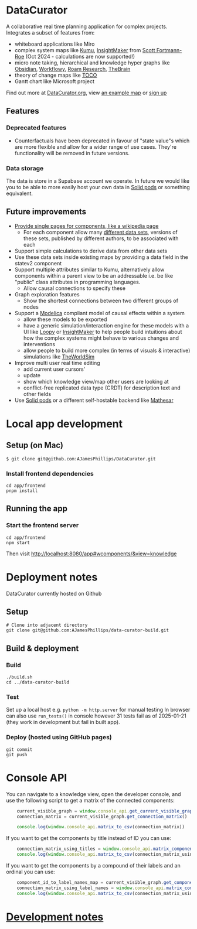 
# DataCurator

A collaborative real time planning application for complex projects.  Integrates a subset of features from:

* whiteboard applications like Miro
* complex system maps like [Kumu](https://kumu.io/), [InsightMaker](https://insightmaker.com) from [Scott Fortmann-Roe](https://github.com/scottfr/) (Oct 2024 - calculations are now supported!)
* micro note taking, hierarchical and knowledge hyper graphs like [Obsidian](https://obsidian.md/), [Workflowy](https://workflowy.com/a/), [Roam Research](https://roamresearch.com/), [TheBrain](https://www.thebrain.com/)
* theory of change maps like [TOCO](https://www.theoryofchange.org/toco-software/)
* Gantt chart like Microsoft project

Find out more at [DataCurator.org](https://datacurator.org/), view [an example map](https://datacurator.org/app/#wcomponents/&storage_location=16&subview_id=b97c6b8e-b920-4a10-b446-b84588eebd56&view=knowledge&x=8&y=-1909&zoom=12) or [sign up](https://datacurator.org/)

## Features

### Deprecated features
* Counterfactuals have been deprecated in favour of "state value"s which are more
flexible and allow for a wider range of use cases.  They're functionality will
be removed in future versions.

### Data storage

The data is store in a Supabase account we operate.  In future we would like you to be able to more easily host your own data in [Solid pods](https://solidproject.org/about) or something equivalent.

## Future improvements

* [Provide single pages for components, like a wikipedia page](https://github.com/AJamesPhillips/DataCurator/discussions/178)
  * For each component allow many [different data sets](https://github.com/AJamesPhillips/DataCurator/discussions/180), versions of these sets, published by different authors, to be associated with each
* Support simple calculations to derive data from other data sets
* Use these data sets inside existing maps by providing a data field in the statev2 component
* Support multiple attributes similar to Kumu, alternatively allow components within a parent view to be an addressable i.e. be like "public" class attributes in programming languages.
  * Allow causal connections to specify these
* Graph exploration features
  * Show the shortest connections between two different groups of nodes
* Support a [Modelica](https://modelica.org/modelicalanguage.html) compliant model of causal effects within a system
  * allow these models to be exported
  * have a generic simulation/interaction engine for these models with a UI like [Loopy](https://ncase.me/loopy/) or [InsightMaker](https://insightmaker.com) to help people build intuitions about how the complex systems might behave to various changes and interventions
  * allow people to build more complex (in terms of visuals & interactive) simulations like [TheWorldSim](https://theworldsim.org/sims/energy-explorer)
* Improve multi user real time editing
  * add current user cursors'
  * update
  * show which knowledge view/map other users are looking at
  * conflict-free replicated data type (CRDT) for description text and other fields
* Use [Solid pods](https://solidproject.org/about) or a different self-hostable backend like [Mathesar](https://github.com/centerofci/mathesar/)


# Local app development

## Setup (on Mac)

    $ git clone git@github.com:AJamesPhillips/DataCurator.git

### Install frontend dependencies

    cd app/frontend
    pnpm install

## Running the app

### Start the frontend server

    cd app/frontend
    npm start

Then visit [http://localhost:8080/app#wcomponents/&view=knowledge](http://localhost:8080/app#wcomponents/&view=knowledge)


# Deployment notes

DataCurator currently hosted on Github

## Setup

    # Clone into adjacent directory
    git clone git@github.com:AJamesPhillips/data-curator-build.git

## Build & deployment

### Build

    ./build.sh
    cd ../data-curator-build

### Test

Set up a local host e.g. `python -m http.server` for manual testing
In browser can also use `run_tests()` in console however 31 tests fail as of 2025-01-21 (they work in development but fail in built app).

### Deploy (hosted using GitHub pages)

    git commit
    git push


# Console API

You can navigate to a knowledge view, open the developer console, and use the following script to get a matrix of the connected components:

```javascript
    current_visible_graph = window.console_api.get_current_visible_graph()
    connection_matrix = current_visible_graph.get_connection_matrix()

    console.log(window.console_api.matrix_to_csv(connection_matrix))
```

If you want to get the components by title instead of ID you can use:

```javascript
    connection_matrix_using_titles = window.console_api.matrix_component_ids_to_titles(window.console_api.get_wcomponents_by_id(), connection_matrix)
    console.log(window.console_api.matrix_to_csv(connection_matrix_using_titles))
```

If you want to get the components by a compound of their labels and an ordinal you can use:

```javascript
    component_id_to_label_names_map = current_visible_graph.get_component_id_to_label_names_map()
    connection_matrix_using_label_names = window.console_api.matrix_component_ids_to_labels(component_id_to_label_names_map, connection_matrix)
    console.log(window.console_api.matrix_to_csv(connection_matrix_using_label_names))
```


# [Development notes](./DEVELOPMENT_NOTES.md)
